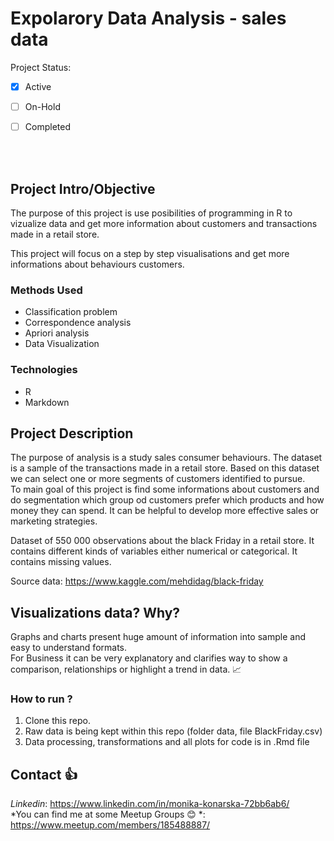 # **Expolarory Data Analysis - sales data**

Project Status: 

- [x] Active
- [ ] On-Hold
- [ ] Completed


<br/>
<br/>


## Project Intro/Objective

The purpose of this project is use posibilities of programming in R to vizualize data and get more information about customers and transactions made in a retail store.

This project will focus on a step by step visualisations and get more informations about behaviours customers.



### Methods Used

- Classification problem
- Correspondence analysis
- Apriori analysis
- Data Visualization



### Technologies

- R
- Markdown


## Project Description

The purpose of analysis is a study sales consumer behaviours. The dataset is a sample of the transactions made in a retail store. Based on this dataset we can select one or more segments of customers identified to pursue.  
To main goal of this project is find some informations about customers and do segmentation which group od customers prefer which products and how money they can spend. It can be helpful to develop more effective sales or marketing strategies.

Dataset of 550 000 observations about the black Friday in a retail store.
It contains different kinds of variables either numerical or categorical. It contains missing values.</p> Source data: https://www.kaggle.com/mehdidag/black-friday



## Visualizations data? Why?

Graphs and charts present huge amount of information into sample and easy to understand formats.  
For Business it can be very explanatory and clarifies way to show a comparison, relationships or highlight a trend in data.   :chart_with_upwards_trend:  




### How to run ?

1. Clone this repo.
2. Raw data is being kept within this repo (folder data, file BlackFriday.csv)
3. Data processing, transformations and all plots for code is in .Rmd file



## Contact :+1:

*Linkedin*: https://www.linkedin.com/in/monika-konarska-72bb6ab6/  
*You can find me at some Meetup Groups :blush: *: https://www.meetup.com/members/185488887/ 








